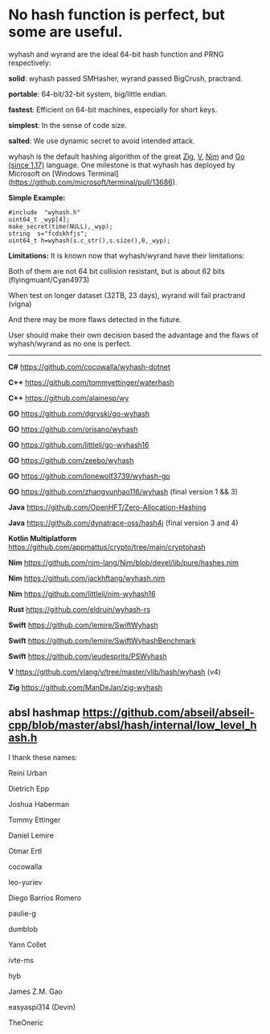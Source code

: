 No hash function is perfect, but some are useful.
====

wyhash and wyrand are the ideal 64-bit hash function and PRNG respectively: 

**solid**:  wyhash passed SMHasher, wyrand passed BigCrush, practrand.

**portable**: 64-bit/32-bit system, big/little endian.
  
**fastest**:  Efficient on 64-bit machines, especially for short keys.
  
**simplest**: In the sense of code size.

**salted**: We use dynamic secret to avoid intended attack.

wyhash is the default hashing algorithm of the great [Zig](https://ziglang.org), [V](https://vlang.io), [Nim](https://nim-lang.org) and [Go (since 1.17)](https://golang.org/src/runtime/hash64.go) language. One milestone is that wyhash has deployed by Microsoft on [Windows Terminal] (https://github.com/microsoft/terminal/pull/13686).

**Simple Example:**
```
#include  "wyhash.h"
uint64_t _wyp[4];
make_secret(time(NULL),_wyp);
string  s="fcdskhfjs";
uint64_t h=wyhash(s.c_str(),s.size(),0,_wyp);
```

**Limitations:**
It is known now that wyhash/wyrand have their limitations:

Both of them are not 64 bit collision resistant, but is about 62 bits (flyingmuant/Cyan4973)

When test on longer dataset (32TB, 23 days), wyrand will fail practrand (vigna)

And there may be more flaws detected in the future. 

User should make their own decision based the advantage and the flaws of wyhash/wyrand as no one is perfect.

----------------------------------------

**C#**  https://github.com/cocowalla/wyhash-dotnet

**C++**  https://github.com/tommyettinger/waterhash

**C++** https://github.com/alainesp/wy

**GO**  https://github.com/dgryski/go-wyhash

**GO**  https://github.com/orisano/wyhash

**GO** https://github.com/littleli/go-wyhash16

**GO** https://github.com/zeebo/wyhash

**GO** https://github.com/lonewolf3739/wyhash-go

**GO** https://github.com/zhangyunhao116/wyhash (final version 1 && 3)

**Java** https://github.com/OpenHFT/Zero-Allocation-Hashing

**Java** https://github.com/dynatrace-oss/hash4j (final version 3 and 4)

**Kotlin Multiplatform** https://github.com/appmattus/crypto/tree/main/cryptohash

**Nim** https://github.com/nim-lang/Nim/blob/devel/lib/pure/hashes.nim

**Nim** https://github.com/jackhftang/wyhash.nim

**Nim** https://github.com/littleli/nim-wyhash16

**Rust**  https://github.com/eldruin/wyhash-rs

**Swift** https://github.com/lemire/SwiftWyhash

**Swift**  https://github.com/lemire/SwiftWyhashBenchmark

**Swift**  https://github.com/jeudesprits/PSWyhash

**V** https://github.com/vlang/v/tree/master/vlib/hash/wyhash (v4)

**Zig** https://github.com/ManDeJan/zig-wyhash

**absl hashmap** https://github.com/abseil/abseil-cpp/blob/master/absl/hash/internal/low_level_hash.h
----------------------------------------

I thank these names:

Reini Urban

Dietrich Epp

Joshua Haberman

Tommy Ettinger

Daniel Lemire

Otmar Ertl

cocowalla

leo-yuriev

Diego Barrios Romero

paulie-g 

dumblob

Yann Collet

ivte-ms

hyb

James Z.M. Gao

easyaspi314 (Devin)

TheOneric

